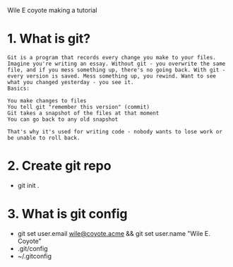 Wile E coyote making a tutorial

# 1. What is git?
```
Git is a program that records every change you make to your files.
Imagine you're writing an essay. Without git - you overwrite the same file, and if you mess something up, there's no going back. With git - every version is saved. Mess something up, you rewind. Want to see what you changed yesterday - you see it.
Basics:

You make changes to files
You tell git "remember this version" (commit)
Git takes a snapshot of the files at that moment
You can go back to any old snapshot

That's why it's used for writing code - nobody wants to lose work or be unable to roll back.
```

# 2. Create git repo
  - git init .

# 3. What is git config
  - git set user.email wile@coyote.acme && git set user.name "Wile E. Coyote"
  - .git/config
  - ~/.gitconfig